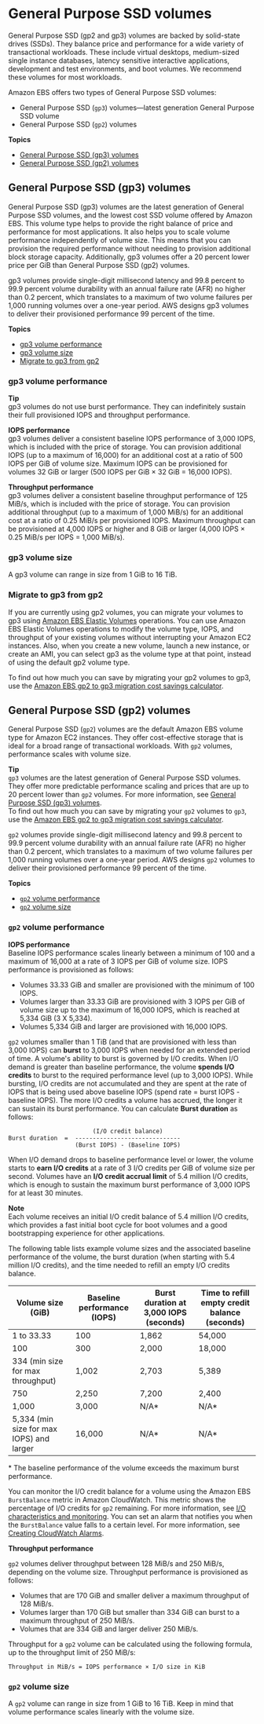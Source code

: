 # General Purpose SSD volumes<a name="general-purpose"></a>

General Purpose SSD \(gp2 and gp3\) volumes are backed by solid\-state drives \(SSDs\)\. They balance price and performance for a wide variety of transactional workloads\. These include virtual desktops, medium\-sized single instance databases, latency sensitive interactive applications, development and test environments, and boot volumes\. We recommend these volumes for most workloads\.

Amazon EBS offers two types of General Purpose SSD volumes:
+ General Purpose SSD \(`gp3`\) volumes—latest generation General Purpose SSD volume
+ General Purpose SSD \(`gp2`\) volumes

**Topics**
+ [General Purpose SSD \(gp3\) volumes](#gp3-ebs-volume-type)
+ [General Purpose SSD \(gp2\) volumes](#EBSVolumeTypes_gp2)

## General Purpose SSD \(gp3\) volumes<a name="gp3-ebs-volume-type"></a>

General Purpose SSD \(gp3\) volumes are the latest generation of General Purpose SSD volumes, and the lowest cost SSD volume offered by Amazon EBS\. This volume type helps to provide the right balance of price and performance for most applications\. It also helps you to scale volume performance independently of volume size\. This means that you can provision the required performance without needing to provision additional block storage capacity\. Additionally, gp3 volumes offer a 20 percent lower price per GiB than General Purpose SSD \(gp2\) volumes\.

gp3 volumes provide single\-digit millisecond latency and 99\.8 percent to 99\.9 percent volume durability with an annual failure rate \(AFR\) no higher than 0\.2 percent, which translates to a maximum of two volume failures per 1,000 running volumes over a one\-year period\. AWS designs gp3 volumes to deliver their provisioned performance 99 percent of the time\.

**Topics**
+ [gp3 volume performance](#gp3-performance)
+ [gp3 volume size](#gp3-sie)
+ [Migrate to gp3 from gp2](#migrate-to-gp3)

### gp3 volume performance<a name="gp3-performance"></a>

**Tip**  
gp3 volumes do not use burst performance\. They can indefinitely sustain their full provisioned IOPS and throughput performance\.

**IOPS performance**  
gp3 volumes deliver a consistent baseline IOPS performance of 3,000 IOPS, which is included with the price of storage\. You can provision additional IOPS \(up to a maximum of 16,000\) for an additional cost at a ratio of 500 IOPS per GiB of volume size\. Maximum IOPS can be provisioned for volumes 32 GiB or larger \(500 IOPS per GiB × 32 GiB = 16,000 IOPS\)\.

**Throughput performance**  
gp3 volumes deliver a consistent baseline throughput performance of 125 MiB/s, which is included with the price of storage\. You can provision additional throughput \(up to a maximum of 1,000 MiB/s\) for an additional cost at a ratio of 0\.25 MiB/s per provisioned IOPS\. Maximum throughput can be provisioned at 4,000 IOPS or higher and 8 GiB or larger \(4,000 IOPS × 0\.25 MiB/s per IOPS = 1,000 MiB/s\)\.

### gp3 volume size<a name="gp3-sie"></a>

A gp3 volume can range in size from 1 GiB to 16 TiB\.

### Migrate to gp3 from gp2<a name="migrate-to-gp3"></a>

If you are currently using gp2 volumes, you can migrate your volumes to gp3 using [Amazon EBS Elastic Volumes](ebs-modify-volume.md) operations\. You can use Amazon EBS Elastic Volumes operations to modify the volume type, IOPS, and throughput of your existing volumes without interrupting your Amazon EC2 instances\. Also, when you create a new volume, launch a new instance, or create an AMI, you can select gp3 as the volume type at that point, instead of using the default gp2 volume type\.

To find out how much you can save by migrating your gp2 volumes to gp3, use the [Amazon EBS gp2 to gp3 migration cost savings calculator](https://d1.awsstatic.com/product-marketing/Storage/EBS/gp2_gp3_CostOptimizer.dd5eac2187ef7678f4922fcc3d96982992964ba5.xlsx)\.

## General Purpose SSD \(gp2\) volumes<a name="EBSVolumeTypes_gp2"></a>

General Purpose SSD \(`gp2`\) volumes are the default Amazon EBS volume type for Amazon EC2 instances\. They offer cost\-effective storage that is ideal for a broad range of transactional workloads\. With `gp2` volumes, performance scales with volume size\.

**Tip**  
`gp3` volumes are the latest generation of General Purpose SSD volumes\. They offer more predictable performance scaling and prices that are up to 20 percent lower than `gp2` volumes\. For more information, see [General Purpose SSD \(gp3\) volumes](#gp3-ebs-volume-type)\.   
To find out how much you can save by migrating your `gp2` volumes to `gp3`, use the [Amazon EBS gp2 to gp3 migration cost savings calculator](https://d1.awsstatic.com/product-marketing/Storage/EBS/gp2_gp3_CostOptimizer.dd5eac2187ef7678f4922fcc3d96982992964ba5.xlsx)\.

`gp2` volumes provide single\-digit millisecond latency and 99\.8 percent to 99\.9 percent volume durability with an annual failure rate \(AFR\) no higher than 0\.2 percent, which translates to a maximum of two volume failures per 1,000 running volumes over a one\-year period\. AWS designs `gp2` volumes to deliver their provisioned performance 99 percent of the time\.

**Topics**
+ [`gp2` volume performance](#gp2-performance)
+ [`gp2` volume size](#gp2-size)

### `gp2` volume performance<a name="gp2-performance"></a>

**IOPS performance**  
Baseline IOPS performance scales linearly between a minimum of 100 and a maximum of 16,000 at a rate of 3 IOPS per GiB of volume size\. IOPS performance is provisioned as follows:
+ Volumes 33\.33 GiB and smaller are provisioned with the minimum of 100 IOPS\.
+ Volumes larger than 33\.33 GiB are provisioned with 3 IOPS per GiB of volume size up to the maximum of 16,000 IOPS, which is reached at 5,334 GiB \(3 X 5,334\)\.
+ Volumes 5,334 GiB and larger are provisioned with 16,000 IOPS\.

`gp2` volumes smaller than 1 TiB \(and that are provisioned with less than 3,000 IOPS\) can **burst** to 3,000 IOPS when needed for an extended period of time\. A volume's ability to burst is governed by I/O credits\. When I/O demand is greater than baseline performance, the volume **spends I/O credits** to burst to the required performance level \(up to 3,000 IOPS\)\. While bursting, I/O credits are not accumulated and they are spent at the rate of IOPS that is being used above baseline IOPS \(spend rate = burst IOPS \- baseline IOPS\)\. The more I/O credits a volume has accrued, the longer it can sustain its burst performance\. You can calculate **Burst duration** as follows:

```
                        (I/O credit balance)
Burst duration  =  ------------------------------
                   (Burst IOPS) - (Baseline IOPS)
```

When I/O demand drops to baseline performance level or lower, the volume starts to **earn I/O credits** at a rate of 3 I/O credits per GiB of volume size per second\. Volumes have an **I/O credit accrual limit** of 5\.4 million I/O credits, which is enough to sustain the maximum burst performance of 3,000 IOPS for at least 30 minutes\.

**Note**  
Each volume receives an initial I/O credit balance of 5\.4 million I/O credits, which provides a fast initial boot cycle for boot volumes and a good bootstrapping experience for other applications\.

The following table lists example volume sizes and the associated baseline performance of the volume, the burst duration \(when starting with 5\.4 million I/O credits\), and the time needed to refill an empty I/O credits balance\.


|  Volume size \(GiB\)  |  Baseline performance \(IOPS\)  |  Burst duration at 3,000 IOPS \(seconds\)  |  Time to refill empty credit balance \(seconds\)  | 
| --- | --- | --- | --- | 
|  1 to 33\.33  |  100  |  1,862  | 54,000 | 
|  100  |  300  |  2,000  | 18,000 | 
|  334 \(min size for max throughput\)  | 1,002 |  2,703  |  5,389  | 
|  750  |  2,250  |  7,200  | 2,400 | 
|  1,000  |  3,000  |  N/A\*  |  N/A\*  | 
|  5,334 \(min size for max IOPS\) and larger  |  16,000  |  N/A\*  |  N/A\*  | 

\* The baseline performance of the volume exceeds the maximum burst performance\.

You can monitor the I/O credit balance for a volume using the Amazon EBS `BurstBalance` metric in Amazon CloudWatch\. This metric shows the percentage of I/O credits for `gp2` remaining\. For more information, see [I/O characteristics and monitoring](ebs-io-characteristics.md)\. You can set an alarm that notifies you when the `BurstBalance` value falls to a certain level\. For more information, see [ Creating CloudWatch Alarms](https://docs.aws.amazon.com/AmazonCloudWatch/latest/monitoring/AlarmThatSendsEmail.html)\.

**Throughput performance**  


`gp2` volumes deliver throughput between 128 MiB/s and 250 MiB/s, depending on the volume size\. Throughput performance is provisioned as follows:
+ Volumes that are 170 GiB and smaller deliver a maximum throughput of 128 MiB/s\.
+ Volumes larger than 170 GiB but smaller than 334 GiB can burst to a maximum throughput of 250 MiB/s\.
+ Volumes that are 334 GiB and larger deliver 250 MiB/s\.

Throughput for a `gp2` volume can be calculated using the following formula, up to the throughput limit of 250 MiB/s:

```
Throughput in MiB/s = IOPS performance × I/O size in KiB
```

### `gp2` volume size<a name="gp2-size"></a>

A `gp2` volume can range in size from 1 GiB to 16 TiB\. Keep in mind that volume performance scales linearly with the volume size\.